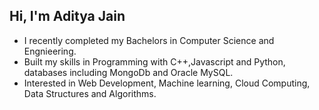 ## Hi, I'm Aditya Jain
- I recently completed my Bachelors in Computer Science and Engnieering.
- Built my skills in Programming with C++,Javascript and Python, databases including MongoDb and Oracle MySQL.
- Interested in Web Development, Machine learning, Cloud Computing, Data Structures and Algorithms.
